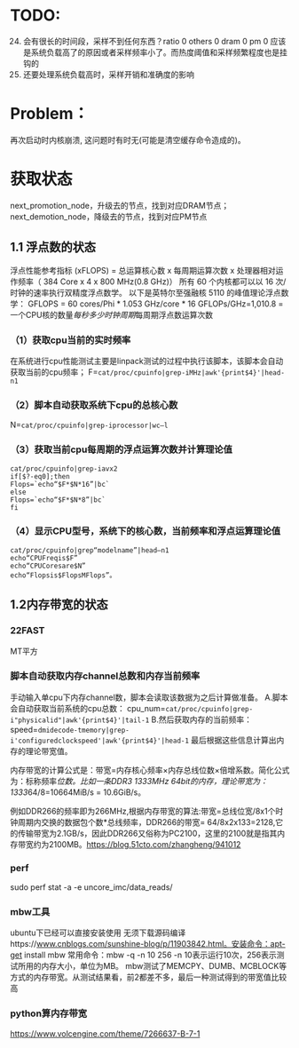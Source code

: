 # TODO:
24. 会有很长的时间段，采样不到任何东西？ratio 0 others 0 dram 0 pm 0 应该是系统负载高了的原因或者采样频率小了。而热度阈值和采样频繁程度也是挂钩的
25. 还要处理系统负载高时，采样开销和准确度的影响

# Problem：
再次启动时内核崩溃, 这问题时有时无(可能是清空缓存命令造成的)。

# 获取状态
next_promotion_node，升级去的节点，找到对应DRAM节点；
next_demotion_node，降级去的节点，找到对应PM节点



## 1.1 浮点数的状态
浮点性能参考指标 (xFLOPS) = 总运算核心数 x 每周期运算次数 x 处理器相对运作频率（ 384 Core x 4 x 800 MHz(0.8 GHz)）
所有 60 个内核都可以以 16 次/时钟的速率执行双精度浮点数学。
以下是英特尔至强融核 5110 的峰值理论浮点数学：
GFLOPS = 60 cores/Phi * 1.053 GHz/core * 16 GFLOPs/GHz=1,010.8 = 一个CPU核的数量*每秒多少时钟周期*每周期浮点数运算次数

### （1）获取cpu当前的实时频率
在系统进行cpu性能测试主要是linpack测试的过程中执行该脚本，该脚本会自动获取当前的cpu频率；
F=`cat/proc/cpuinfo|grep-iMHz|awk'{print$4}'|head-n1`
### （2）脚本自动获取系统下cpu的总核心数
N=`cat/proc/cpuinfo|grep-iprocessor|wc–l`
### （3）获取当前cpu每周期的浮点运算次数并计算理论值
```
cat/proc/cpuinfo|grep-iavx2
if[$?-eq0];then
Flops=`echo“$F*$N*16”|bc`
else
Flops=`echo“$F*$N*8”|bc`
fi
```
### （4）显示CPU型号，系统下的核心数，当前频率和浮点运算理论值
```
cat/proc/cpuinfo|grep“modelname”|head–n1
echo“CPUFreqis$F”
echo“CPUCoresare$N”
echo“Flopsis$FlopsMFlops”。
```

## 1.2内存带宽的状态
### 22FAST 
MT平方

### 脚本自动获取内存channel总数和内存当前频率
手动输入单cpu下内存channel数，脚本会读取该数据为之后计算做准备。
A.脚本会自动获取当前系统的cpu总数：
cpu_num=`cat/proc/cpuinfo|grep-i"physicalid"|awk'{print$4}'|tail-1`
B.然后获取内存的当前频率：
speed=`dmidecode-tmemory|grep-i'configuredclockspeed'|awk'{print$4}'|head-1`
最后根据这些信息计算出内存的理论带宽值。

内存带宽的计算公式是：带宽=内存核心频率×内存总线位数×倍增系数。简化公式为：标称频率*位数。比如一条DDR3 1333MHz 64bit的内存，理论带宽为：1333*64/8=10664MiB/s = 10.6GiB/s。

例如DDR266的频率即为266MHz,根据内存带宽的算法:带宽=总线位宽/8x1个时钟周期内交换的数据包个数*总线频率，DDR266的带宽= 64/8x2x133=2128,它的传输带宽为2.1GB/s，因此DDR266又俗称为PC2100，这里的2100就是指其内存带宽约为2100MB。https://blog.51cto.com/zhangheng/941012

### perf
sudo perf stat -a -e uncore_imc/data_reads/

### mbw工具
ubuntu下已经可以直接安装使用
无须下载源码编译https://www.cnblogs.com/sunshine-blog/p/11903842.html。安装命令：apt-get install mbw
常用命令：mbw -q -n 10 256
-n 10表示运行10次，256表示测试所用的内存大小，单位为MB。
mbw测试了MEMCPY、DUMB、MCBLOCK等方式的内存带宽。从测试结果看，前2都差不多，最后一种测试得到的带宽值比较高

### python算内存带宽
https://www.volcengine.com/theme/7266637-B-7-1
